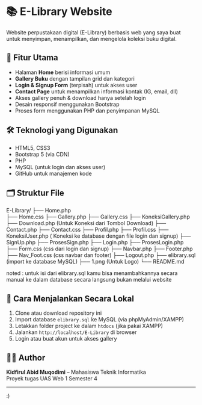 # 📚 E-Library Website

Website perpustakaan digital (E-Library) berbasis web yang saya buat untuk menyimpan, menampilkan, dan mengelola koleksi buku digital.

## 🧩 Fitur Utama
- Halaman **Home** berisi informasi umum
- **Gallery Buku** dengan tampilan grid dan kategori
- **Login & Signup Form** (terpisah) untuk akses user
- **Contact Page** untuk menampilkan informasi kontak (IG, email, dll)
- Akses gallery penuh & download hanya setelah login
- Desain responsif menggunakan Bootstrap
- Proses form menggunakan PHP dan penyimpanan MySQL

## 🛠️ Teknologi yang Digunakan
- HTML5, CSS3
- Bootstrap 5 (via CDN)
- PHP
- MySQL (untuk login dan akses user)
- GitHub untuk manajemen kode

## 🗂️ Struktur File
E-Library/
├── Home.php <br>
├── Home.css
├── Gallery.php
├── Gallery.css
├── KoneksiGallery.php
├── Download.php (Untuk Koneksi dari Tombol Download)
├── Contact.php
├── Contact.css
├── Profil.php
├── Profil.css
├── KoneksiUser.php ( Koneksi ke database dengan file login dan signup)
├── SignUp.php
├── ProsesSign.php
├── Login.php
├── ProsesLogin.php
├── Form.css (css dari login dan signup)
├── Navbar.php
├── Footer.php
├── Nav_Foot.css (css navbar dan footer)
├── Logout.php
├── elibrary.sql (import ke database MySQL)
├── 1.png (Untuk Logo)
└── README.md

noted : untuk isi dari elibrary.sql kamu bisa menambahkannya secara manual ke dalam database secara langsung bukan melalui website 

## 📌 Cara Menjalankan Secara Lokal
1. Clone atau download repository ini
2. Import database `elibrary.sql` ke MySQL (via phpMyAdmin/XAMPP)
3. Letakkan folder project ke dalam `htdocs` (jika pakai XAMPP)
4. Jalankan `http://localhost/E-Library` di browser
5. Login atau buat akun untuk akses gallery

## 👨‍💻 Author
**Kidfirul Abid Muqodimi** – Mahasiswa Teknik Informatika  
Proyek tugas UAS Web 1 Semester 4

---
:)
